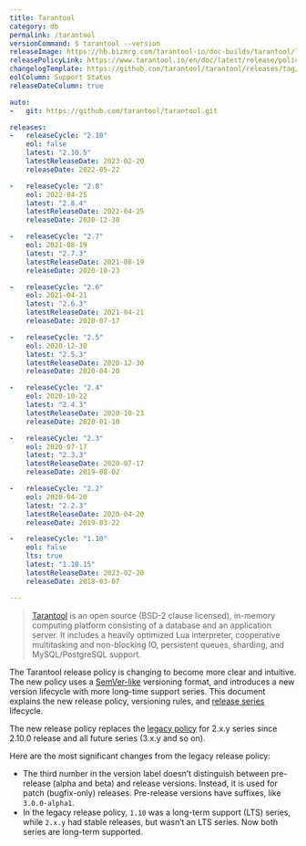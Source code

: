 ```yaml
---
title: Tarantool
category: db
permalink: /tarantool
versionCommand: $ tarantool --version
releaseImage: https://hb.bizmrg.com/tarantool-io/doc-builds/tarantool/latest/images_en/releases_calendar.svg
releasePolicyLink: https://www.tarantool.io/en/doc/latest/release/policy/
changelogTemplate: https://github.com/tarantool/tarantool/releases/tag/__LATEST__
eolColumn: Support Status
releaseDateColumn: true

auto:
-   git: https://github.com/tarantool/tarantool.git

releases:
-   releaseCycle: "2.10"
    eol: false
    latest: "2.10.5"
    latestReleaseDate: 2023-02-20
    releaseDate: 2022-05-22

-   releaseCycle: "2.8"
    eol: 2022-04-25
    latest: "2.8.4"
    latestReleaseDate: 2022-04-25
    releaseDate: 2020-12-30

-   releaseCycle: "2.7"
    eol: 2021-08-19
    latest: "2.7.3"
    latestReleaseDate: 2021-08-19
    releaseDate: 2020-10-23

-   releaseCycle: "2.6"
    eol: 2021-04-21
    latest: "2.6.3"
    latestReleaseDate: 2021-04-21
    releaseDate: 2020-07-17

-   releaseCycle: "2.5"
    eol: 2020-12-30
    latest: "2.5.3"
    latestReleaseDate: 2020-12-30
    releaseDate: 2020-04-20

-   releaseCycle: "2.4"
    eol: 2020-10-22
    latest: "2.4.3"
    latestReleaseDate: 2020-10-23
    releaseDate: 2020-01-10

-   releaseCycle: "2.3"
    eol: 2020-07-17
    latest: "2.3.3"
    latestReleaseDate: 2020-07-17
    releaseDate: 2019-08-02

-   releaseCycle: "2.2"
    eol: 2020-04-20
    latest: "2.2.3"
    latestReleaseDate: 2020-04-20
    releaseDate: 2019-03-22

-   releaseCycle: "1.10"
    eol: false
    lts: true
    latest: "1.10.15"
    latestReleaseDate: 2023-02-20
    releaseDate: 2018-03-07

---
```


> [Tarantool](https://www.tarantool.io/) is an open source (BSD-2 clause licensed), in-memory
> computing platform consisting of a database and an application server. It includes a heavily
> optimized Lua interpreter, cooperative multitasking and non-blocking IO, persistent queues,
> sharding, and MySQL/PostgreSQL support.

The Tarantool release policy is changing to become more clear and intuitive. The new policy uses a
[SemVer-like](https://semver.org/) versioning format, and introduces a new version lifecycle with
more long-time support series. This document explains the new release policy, versioning rules, and
[release series](https://www.tarantool.io/en/doc/latest/release/policy/#term-Release-series)
lifecycle.

The new release policy replaces the [legacy policy](https://www.tarantool.io/en/doc/latest/release/legacy-policy/)
for 2.x.y series since 2.10.0 release and all future series (3.x.y and so on).

Here are the most significant changes from the legacy release policy:

- The third number in the version label doesn’t distinguish between pre-release (alpha and beta) and
  release versions. Instead, it is used for patch (bugfix-only) releases. Pre-release versions have
  suffixes, like `3.0.0-alpha1`.
- In the legacy release policy, `1.10` was a long-term support (LTS) series, while `2.x.y` had
  stable releases, but wasn’t an LTS series. Now both series are long-term supported.

